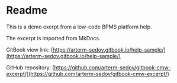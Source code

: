 # Readme

This is a demo exerpt from a low-code BPMS platform help.

The excerpt is imported from MkDocs.

GitBook view link: [https://arterm-sedov.gitbook.io/help-sample/](https://arterm-sedov.gitbook.io/help-sample/)

GitHub repository: [https://github.com/arterm-sedov/gitbook-cmw-excerpt/](https://github.com/arterm-sedov/gitbook-cmw-excerpt/)
